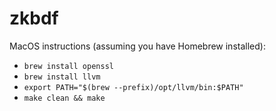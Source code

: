 # zkbdf

MacOS instructions (assuming you have Homebrew installed):

* `brew install openssl`
* `brew install llvm`
* `export PATH="$(brew --prefix)/opt/llvm/bin:$PATH"`
* `make clean && make`
